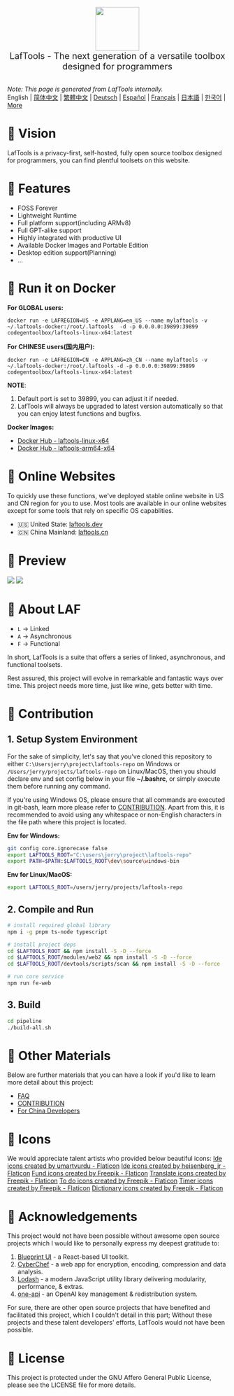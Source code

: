 <p align="center">
<img width="100" src="https://github.com/work7z/LafTools/blob/dev/modules/web2/public/static/icon.png?raw=true"></img>
<br>
<span style="font-size:20px">LafTools - The next generation of a versatile toolbox designed for programmers
</span>
<!-- <center>
<div style="text-align:center;">
<a target="_blank" href="http://cloud.laftools.cn">Preview the Insider Version of LafTools</a>
</div>
</center> -->
<br><br>
</p>

<i>Note: This page is generated from LafTools internally.</i> <br/> English  |  [简体中文](/docs/zh_CN/README.md)  |  [繁體中文](/docs/zh_HK/README.md)  |  [Deutsch](/docs/de/README.md)  |  [Español](/docs/es/README.md)  |  [Français](/docs/fr/README.md)  |  [日本語](/docs/ja/README.md)  |  [한국어](/docs/ko/README.md) | [More](/docs/) <br/>

# 🔮 Vision

LafTools is a privacy-first, self-hosted, fully open source toolbox designed for programmers, you can find plentful toolsets on this website.

# 💌 Features

- FOSS Forever
- Lightweight Runtime
- Full platform support(including ARMv8)
- Full GPT-alike support
- Highly integrated with productive UI
- Available Docker Images and Portable Edition
- Desktop edition support(Planning)
- ...

# 🚀 Run it on Docker

**For GLOBAL users:**

```
docker run -e LAFREGION=US -e APPLANG=en_US --name mylaftools -v ~/.laftools-docker:/root/.laftools  -d -p 0.0.0.0:39899:39899 codegentoolbox/laftools-linux-x64:latest
```

**For CHINESE users(国内用户):**

```
docker run -e LAFREGION=CN -e APPLANG=zh_CN --name mylaftools -v ~/.laftools-docker:/root/.laftools -d -p 0.0.0.0:39899:39899 codegentoolbox/laftools-linux-x64:latest
```

**NOTE**:

1. Default port is set to 39899, you can adjust it if needed.
2. LafTools will always be upgraded to latest version automatically so that you can enjoy latest functions and bugfixs.

**Docker Images:**

- [Docker Hub - laftools-linux-x64](https://hub.docker.com/r/codegentoolbox/laftools-linux-x64)
- [Docker Hub - laftools-arm64-x64](https://hub.docker.com/r/codegentoolbox/laftools-arm64-x64)

# 🔗 Online Websites

To quickly use these functions, we've deployed stable online website in US and CN region for you to use. Most tools are available in our online websites except for some tools that rely on specific OS capablities.

- 🇺🇸 United State: [laftools.dev](https://laftools.dev)
- 🇨🇳 China Mainland: [laftools.cn](https://laftools.cn)

# 🌠 Preview

![](https://github.com/work7z/LafTools/blob/dev/devtools/images/portal-1.png?raw=true)
![](https://github.com/work7z/LafTools/blob/dev/devtools/images/preview-dark.png?raw=true)

# 📡 About LAF

- `L` -> Linked
- `A` -> Asynchronous
- `F` -> Functional

In short, LafTools is a suite that offers a series of linked, asynchronous, and functional toolsets.

Rest assured, this project will evolve in remarkable and fantastic ways over time. This project needs more time, just like wine, gets better with time.

# 🌠 Contribution

## 1. Setup System Environment

For the sake of simplicity, let's say that you've cloned this repository to either `C:\Usersjerry\project\laftools-repo` on Windows or `/Users/jerry/projects/laftools-repo` on Linux/MacOS, then you should declare env and set config below in your file **~/.bashrc**, or simply execute them before running any command.

If you're using Windows OS, please ensure that all commands are executed in git-bash, learn more please refer to [CONTRIBUTION](/docs/en_US/CONTRIBUTION.md). Apart from this, it is recommended to avoid using any whitespace or non-English characters in the file path where this project is located.

**Env for Windows:**

```bash
git config core.ignorecase false
export LAFTOOLS_ROOT="C:\users\jerry\project\laftools-repo"
export PATH=$PATH:$LAFTOOLS_ROOT\dev\source\windows-bin
```

**Env for Linux/MacOS:**

```bash
export LAFTOOLS_ROOT=/users/jerry/projects/laftools-repo
```

## 2. Compile and Run

```bash
# install required global library
npm i -g pnpm ts-node typescript

# install project deps
cd $LAFTOOLS_ROOT && npm install -S -D --force
cd $LAFTOOLS_ROOT/modules/web2 && npm install -S -D --force
cd $LAFTOOLS_ROOT/devtools/scripts/scan && npm install -S -D --force

# run core service
npm run fe-web

```

## 3. Build

```bash
cd pipeline
./build-all.sh
```

# 📑 Other Materials

Below are further materials that you can have a look if you'd like to learn more detail about this project:

- [FAQ](/docs/en_US/FAQ.md)
- [CONTRIBUTION](/docs/en_US/CONTRIBUTION.md)
- [For China Developers](/devtools/notes/common/issues.md)

# 💐 Icons

We would appreciate talent artists who provided below beautiful icons:
<a href="https://www.flaticon.com/free-icons/ide" title="ide icons">Ide icons created by umartvurdu - Flaticon</a>
<a href="https://www.flaticon.com/free-icons/ide" title="ide icons">Ide icons created by heisenberg_jr - Flaticon</a>
<a href="https://www.flaticon.com/free-icons/fund" title="fund icons">Fund icons created by Freepik - Flaticon</a>
<a href="https://www.flaticon.com/free-icons/translate" title="translate icons">Translate icons created by Freepik - Flaticon</a>
<a href="https://www.flaticon.com/free-icons/to-do" title="to do icons">To do icons created by Freepik - Flaticon</a>
<a href="https://www.flaticon.com/free-icons/timer" title="timer icons">Timer icons created by Freepik - Flaticon</a>
<a href="https://www.flaticon.com/free-icons/dictionary" title="dictionary icons">Dictionary icons created by Freepik - Flaticon</a>

# 🙏 Acknowledgements

This project would not have been possible without awesome open source projects which I would like to personally express my deepest gratitude to:

1. [Blueprint UI](https://blueprintjs.com/) - a React-based UI toolkit.
1. [CyberChef](https://github.com/gchq/CyberChef/tree/master) - a web app for encryption, encoding, compression and data analysis.
1. [Lodash](https://github.com/lodash/lodash) - a modern JavaScript utility library delivering modularity, performance, & extras.
1. [one-api](https://github.com/songquanpeng/one-api) - an OpenAI key management & redistribution system.

For sure, there are other open source projects that have benefited and facilitated this project, which I couldn't detail in this part; Without these projects and these talent developers' efforts, LafTools would not have been possible.

# 🪪 License

This project is protected under the GNU Affero General Public License, please see the LICENSE file for more details.
